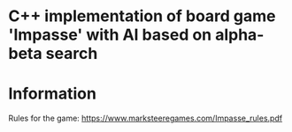 # C++ implementation of board game 'Impasse' with AI based on alpha-beta search

# Information
Rules for the game: https://www.marksteeregames.com/Impasse_rules.pdf